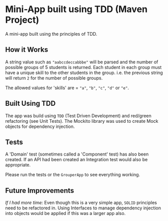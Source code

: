 
# Mini-App built using TDD (Maven Project)

A mini-app built using the principles of TDD.

## How it Works

A string value such as `"aabccdeccabbbe"` will be parsed and the number of possible groups of 5 students is returned. Each student in each group must have a unique skill to the other students in the group. i.e. the previous string will return `2` for the number of possible groups.

The allowed values for 'skills' are = `"a"`, `"b"`, `"c"`, `"d"` or `"e"`.

## Built Using TDD

The app was build using `TDD` (Test Driven Development) and red/green refactoring (see Unit Tests). The Mockito library was used to create Mock objects for dependency injection.

## Tests

A 'Domain' test (sometimes called a 'Component' test) has also been created. If an API had been created an Integration test would also be appropriate.

Please run the tests or the `GrouperApp` to see everything working.

## Future Improvements

*If I had more time:* Even though this is a very simple app, `SOLID` principles need to be refactored in. Using Interfaces to manage dependency injection into objects would be applied if this was a larger app also.